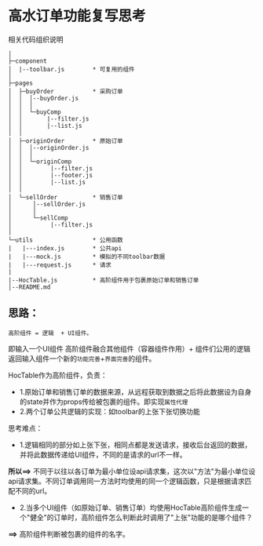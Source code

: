 # 高水订单功能复写思考

相关代码组织说明
```
│  
├─component
│  |--toolbar.js        * 可复用的组件
│
├─pages
│  ├─buyOrder           * 采购订单
│  │  │--buyOrder.js    
│  │  │
│  │  └─buyComp
│  │       |--filter.js 
│  │       |--list.js
│  │
│  ├─originOrder        * 原始订单
│  │  │--originOrder.js
│  │  │
│  │  └─originComp
│  │        |--filter.js
│  │        |--footer.js
│  │        |--list.js
│  │
│  └─sellOrder          * 销售订单
│      │--sellOrder.js
│      │
│      └─sellComp
│           |--filter.js
│
└─utils                 * 公用函数
|   |---index.js        * 公共api
|   |---mock.js         * 模拟的不同toolbar数据
|   |---request.js      * 请求
|
|--HocTable.js          * 高阶组件用于包裹原始订单和销售订单
│--README.md            
```

## 思路：
`高阶组件 = 逻辑  + UI组件。`

即输入一个UI组件 高阶组件融合其他组件（容器组件作用）+ 组件们公用的逻辑返回输入组件一个新的`功能完善`+`界面完善`的组件。

HocTable作为高阶组件，负责：
+ 1.原始订单和销售订单的数据来源，从远程获取到数据之后将此数据设为自身的state并作为props传给被包裹的组件。即实现`属性代理`
+ 2.两个订单公共逻辑的实现：如toolbar的上张下张切换功能

思考难点：
+ 1.逻辑相同的部分如上张下张，相同点都是发送请求，接收后台返回的数据，并将此数据传递给UI组件，不同的是请求的url不一样。

**所以==>** 不同于以往以各订单为最小单位设api请求集，这次以"方法"为最小单位设api请求集。不同订单调用同一方法时均使用的同一个逻辑函数，只是根据请求匹配不同的url。

+ 2.当多个UI组件（如原始订单、销售订单）均使用HocTable高阶组件生成一个"健全"的订单时，高阶组件怎么判断此时调用了"上张"功能的是哪个组件？

**==>** 高阶组件判断被包裹的组件的名字。





